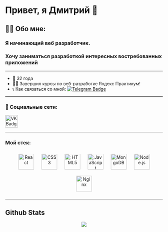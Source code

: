 # Привет, я Дмитрий 🚀
##  👨‍💻 Обо мне:
###  Я начинающий веб разработчик.
### Хочу заниматься разработкой интересных востребованных приложений
___


- 👴 32 года
- 👨‍🏫 Завершил курсы по веб-разработке Яндекс Практикум!
- 📞 Как связаться со мной: [![Telegram Badge](https://img.shields.io/badge/-dkey_47-blue?style=flat&logo=Telegram&logoColor=white)](https://t.me/dkey_47)

___

### 🤝 Социальные сети:

  <div id="badges">
    <a href="https://vk.com/dkey47" target="_blank">
      <img src="https://cdn-icons-png.flaticon.com/512/145/145813.png" width="40" height="40" alt="VK Badge"/>
    </a>
  </div>

---

### Мой стек:

<div align="center">  
<a href="https://reactjs.org/" target="_blank"><img style="margin: 10px" src="https://profilinator.rishav.dev/skills-assets/react-original-wordmark.svg" alt="React" height="50" /></a>  
<a href="https://www.w3schools.com/css/" target="_blank"><img style="margin: 10px" src="https://profilinator.rishav.dev/skills-assets/css3-original-wordmark.svg" alt="CSS3" height="50" /></a>  
<a href="https://en.wikipedia.org/wiki/HTML5" target="_blank"><img style="margin: 10px" src="https://profilinator.rishav.dev/skills-assets/html5-original-wordmark.svg" alt="HTML5" height="50" /></a>   
<a href="https://www.javascript.com/" target="_blank"><img style="margin: 10px" src="https://profilinator.rishav.dev/skills-assets/javascript-original.svg" alt="JavaScript" height="50" /></a>  
<a href="https://www.mongodb.com/" target="_blank"><img style="margin: 10px" src="https://profilinator.rishav.dev/skills-assets/mongodb-original-wordmark.svg" alt="MongoDB" height="50" /></a>  
<a href="https://nodejs.org/" target="_blank"><img style="margin: 10px" src="https://profilinator.rishav.dev/skills-assets/nodejs-original-wordmark.svg" alt="Node.js" height="50" /></a>  
<a href="https://www.nginx.com/" target="_blank"><img style="margin: 10px" src="https://profilinator.rishav.dev/skills-assets/nginx-original.svg" alt="Nginx" height="50" /></a>  
</div>
</td><td valign="top" width="33%">

---

## Github Stats  
<div align="center"><img src="https://github-readme-stats.vercel.app/api?username=dkey477&show_icons=true&count_private=true&hide_border=true" align="center" /></div>  

<br/>  
